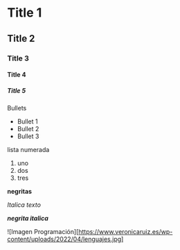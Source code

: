 # Title 1
## Title 2
### Title 3
#### Title 4
##### Title 5

Bullets
* Bullet 1 
* Bullet 2 
* Bullet 3 

lista numerada
1. uno
2. dos
3. tres

**negritas**

_Italica texto_

***negrita italica***

![Imagen Programación][https://www.veronicaruiz.es/wp-content/uploads/2022/04/lenguajes.jpg]
